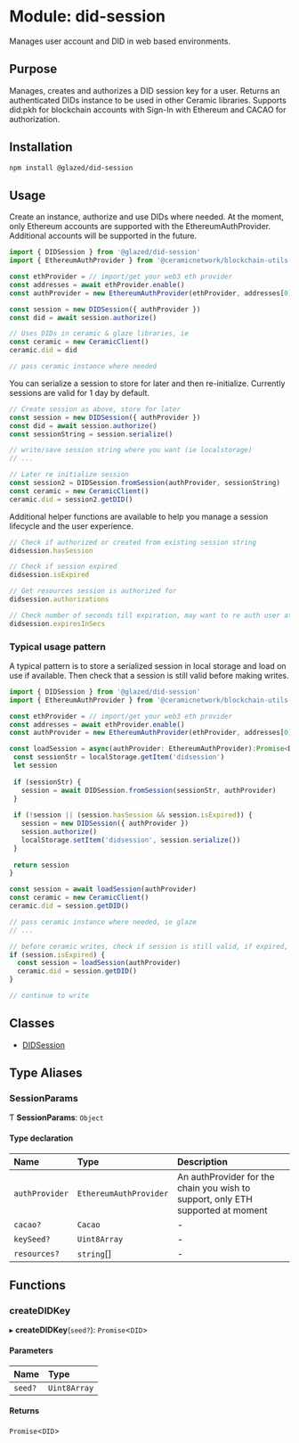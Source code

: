 # Module: did-session

Manages user account and DID in web based environments.

## Purpose

Manages, creates and authorizes a DID session key for a user. Returns an authenticated DIDs instance
to be used in other Ceramic libraries. Supports did:pkh for blockchain accounts with Sign-In with
Ethereum and CACAO for authorization.

## Installation

```sh
npm install @glazed/did-session
```

## Usage

Create an instance, authorize and use DIDs where needed. At the moment, only Ethereum accounts
are supported with the EthereumAuthProvider. Additional accounts will be supported in the future.

```ts
import { DIDSession } from '@glazed/did-session'
import { EthereumAuthProvider } from '@ceramicnetwork/blockchain-utils-linking'

const ethProvider = // import/get your web3 eth provider
const addresses = await ethProvider.enable()
const authProvider = new EthereumAuthProvider(ethProvider, addresses[0])

const session = new DIDSession({ authProvider })
const did = await session.authorize()

// Uses DIDs in ceramic & glaze libraries, ie
const ceramic = new CeramicClient()
ceramic.did = did

// pass ceramic instance where needed

```

You can serialize a session to store for later and then re-initialize. Currently sessions are valid
for 1 day by default.

```ts
// Create session as above, store for later
const session = new DIDSession({ authProvider })
const did = await session.authorize()
const sessionString = session.serialize()

// write/save session string where you want (ie localstorage)
// ...

// Later re initialize session
const session2 = DIDSession.fromSession(authProvider, sessionString)
const ceramic = new CeramicClient()
ceramic.did = session2.getDID()
```

Additional helper functions are available to help you manage a session lifecycle and the user experience.

```ts
// Check if authorized or created from existing session string
didsession.hasSession

// Check if session expired
didsession.isExpired

// Get resources session is authorized for
didsession.authorizations

// Check number of seconds till expiration, may want to re auth user at a time before expiration
didsession.expiresInSecs
```

### Typical usage pattern 

A typical pattern is to store a serialized session in local storage and load on use if available. Then 
check that a session is still valid before making writes. 

```ts
import { DIDSession } from '@glazed/did-session'
import { EthereumAuthProvider } from '@ceramicnetwork/blockchain-utils-linking'

const ethProvider = // import/get your web3 eth provider
const addresses = await ethProvider.enable()
const authProvider = new EthereumAuthProvider(ethProvider, addresses[0])

const loadSession = async(authProvider: EthereumAuthProvider):Promise<DIDSession> => {
 const sessionStr = localStorage.getItem('didsession')
 let session
 
 if (sessionStr) {
   session = await DIDSession.fromSession(sessionStr, authProvider)
 }
 
 if (!session || (session.hasSession && session.isExpired)) {
   session = new DIDSession({ authProvider })
   session.authorize()
   localStorage.setItem('didsession', session.serialize())
 }
 
 return session
}

const session = await loadSession(authProvider)
const ceramic = new CeramicClient()
ceramic.did = session.getDID()

// pass ceramic instance where needed, ie glaze 
// ...

// before ceramic writes, check if session is still valid, if expired, create new
if (session.isExpired) {
  const session = loadSession(authProvider)
  ceramic.did = session.getDID()
}

// continue to write
```

## Classes

- [DIDSession](../classes/did_session.DIDSession.md)

## Type Aliases

### SessionParams

Ƭ **SessionParams**: `Object`

#### Type declaration

| Name | Type | Description |
| :------ | :------ | :------ |
| `authProvider` | `EthereumAuthProvider` | An authProvider for the chain you wish to support, only ETH supported at moment |
| `cacao?` | `Cacao` | - |
| `keySeed?` | `Uint8Array` | - |
| `resources?` | `string`[] | - |

## Functions

### createDIDKey

▸ **createDIDKey**(`seed?`): `Promise`<`DID`\>

#### Parameters

| Name | Type |
| :------ | :------ |
| `seed?` | `Uint8Array` |

#### Returns

`Promise`<`DID`\>

